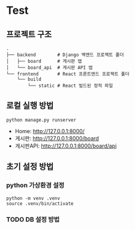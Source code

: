 # Test

## 프로젝트 구조
```
.
├── backend        # Django 백엔드 프로젝트 폴더
│   ├── board      # 게시판 앱
│   └── board_api  # 게시판 API 앱
└── frontend       # React 프론트엔드 프로젝트 폴더
    └── build
        └── static # React 빌드된 정적 파일
```

## 로컬 실행 방법
```shell
python manage.py runserver
```

* Home: http://127.0.0.1:8000/
* 게시판: http://127.0.0.1:8000/board
* 게시판API: http://127.0.0.1:8000/board/api

## 초기 설정 방법

### python 가상환경 설정
```shell
python -m venv .venv
source .venv/bin/activate
```

### TODO DB 설정 방법
